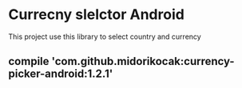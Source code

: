 # Currecny slelctor Android
This project use this library to select country and currency 

## compile  'com.github.midorikocak:currency-picker-android:1.2.1'
